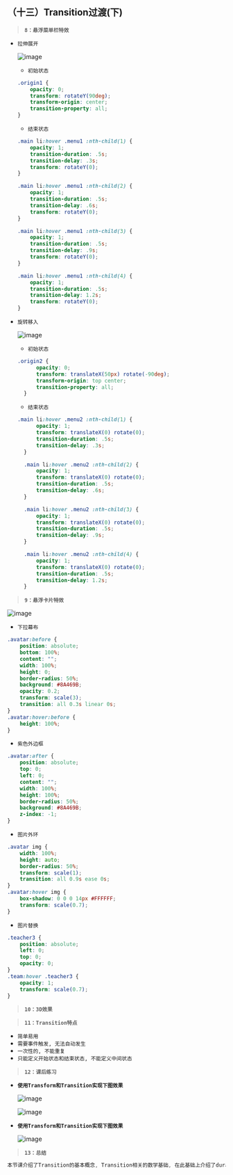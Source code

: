 ##  （十三）Transition过渡(下)

> **`8：悬浮菜单栏特效`**

- `拉伸展开`

  ![image](./1.gif)

    - `初始状态`
    ```css
    .origin1 {
        opacity: 0;
        transform: rotateY(90deg);
        transform-origin: center;
        transition-property: all;
    }
    ```

    - `结束状态`
    ```css
    .main li:hover .menu1 :nth-child(1) {
        opacity: 1;
        transition-duration: .5s;
        transition-delay: .3s;
        transform: rotateY(0);
    }

    .main li:hover .menu1 :nth-child(2) {
        opacity: 1;
        transition-duration: .5s;
        transition-delay: .6s;
        transform: rotateY(0);
    }

    .main li:hover .menu1 :nth-child(3) {
        opacity: 1;
        transition-duration: .5s;
        transition-delay: .9s;
        transform: rotateY(0);
    }

    .main li:hover .menu1 :nth-child(4) {
        opacity: 1;
        transition-duration: .5s;
        transition-delay: 1.2s;
        transform: rotateY(0);
    }
    ```

- `旋转移入`

  ![image](./2.gif)

  - `初始状态`
  ```css
  .origin2 {
        opacity: 0;
        transform: translateX(50px) rotate(-90deg);
        transform-origin: top center;
        transition-property: all;
    }
  ```

  - `结束状态`
  ```css
  .main li:hover .menu2 :nth-child(1) {
        opacity: 1;
        transform: translateX(0) rotate(0);
        transition-duration: .5s;
        transition-delay: .3s;
    }

    .main li:hover .menu2 :nth-child(2) {
        opacity: 1;
        transform: translateX(0) rotate(0);
        transition-duration: .5s;
        transition-delay: .6s;
    }

    .main li:hover .menu2 :nth-child(3) {
        opacity: 1;
        transform: translateX(0) rotate(0);
        transition-duration: .5s;
        transition-delay: .9s;
    }

    .main li:hover .menu2 :nth-child(4) {
        opacity: 1;
        transform: translateX(0) rotate(0);
        transition-duration: .5s;
        transition-delay: 1.2s;
    }
  ```

> **`9：悬浮卡片特效`**

  ![image](./6.gif)

- `下拉幕布`
```css
.avatar:before {
    position: absolute;
    bottom: 100%;
    content: "";
    width: 100%;
    height: 0;
    border-radius: 50%;
    background: #8A469B;
    opacity: 0.2;
    transform: scale(3);
    transition: all 0.3s linear 0s;
}
.avatar:hover:before {
    height: 100%;
}
```
- `紫色外边框`
```css
.avatar:after {
    position: absolute;
    top: 0;
    left: 0;
    content: "";
    width: 100%;
    height: 100%;
    border-radius: 50%;
    background: #8A469B;
    z-index: -1;
}
```
- `图片外环`
```css
.avatar img {
    width: 100%;
    height: auto;
    border-radius: 50%;
    transform: scale(1);
    transition: all 0.9s ease 0s;
}
.avatar:hover img {
    box-shadow: 0 0 0 14px #FFFFFF;
    transform: scale(0.7);
}
```
- `图片替换`
```css
.teacher3 {
    position: absolute;
    left: 0;
    top: 0;
    opacity: 0;
}
.team:hover .teacher3 {
    opacity: 1;
    transform: scale(0.7);
}
```

> **`10：3D效果`**

> **`11：Transition特点`**
- `简单易用`
- `需要事件触发, 无法自动发生`
- `一次性的, 不能重复`
- `只能定义开始状态和结束状态, 不能定义中间状态`

> **`12：课后练习`**

- **`使用Transform和Transition实现下图效果`**

    ![image](./3.gif)

    ![image](./4.gif)

- **`使用Transform和Transition实现下图效果`**

    ![image](./8.gif)

> **`13：总结`**

```css
本节课介绍了Transition的基本概念, Transition相关的数学基础, 在此基础上介绍了duration、property、delay、timing-function常用属性, 最后结合常见实例分析Transition的优缺点
    
```